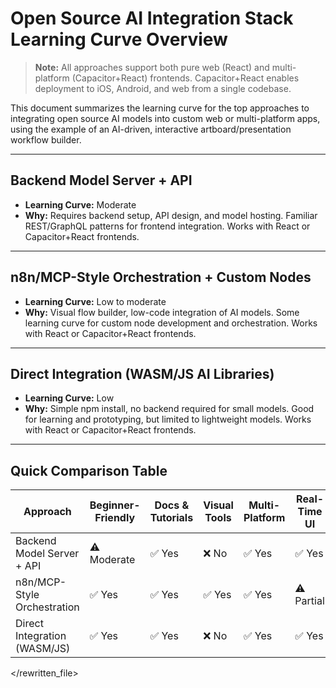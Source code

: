 # Open Source AI Integration Stack Learning Curve Overview

> **Note:** All approaches support both pure web (React) and multi-platform (Capacitor+React) frontends. Capacitor+React enables deployment to iOS, Android, and web from a single codebase.

This document summarizes the learning curve for the top approaches to integrating open source AI models into custom web or multi-platform apps, using the example of an AI-driven, interactive artboard/presentation workflow builder.

---

## Backend Model Server + API

* **Learning Curve:** Moderate
* **Why:** Requires backend setup, API design, and model hosting. Familiar REST/GraphQL patterns for frontend integration. Works with React or Capacitor+React frontends.

---

## n8n/MCP-Style Orchestration + Custom Nodes

* **Learning Curve:** Low to moderate
* **Why:** Visual flow builder, low-code integration of AI models. Some learning curve for custom node development and orchestration. Works with React or Capacitor+React frontends.

---

## Direct Integration (WASM/JS AI Libraries)

* **Learning Curve:** Low
* **Why:** Simple npm install, no backend required for small models. Good for learning and prototyping, but limited to lightweight models. Works with React or Capacitor+React frontends.

---

## Quick Comparison Table

| Approach                        | Beginner-Friendly | Docs & Tutorials | Visual Tools | Multi-Platform | Real-Time UI | Capacitor+React Support |
| ------------------------------- | ---------------- | --------------- | ------------ | -------------- | ------------ | ---------------------- |
| Backend Model Server + API      | ⚠️ Moderate      | ✅ Yes          | ❌ No        | ✅ Yes         | ✅ Yes       | ✅ Yes                 |
| n8n/MCP-Style Orchestration     | ✅ Yes           | ✅ Yes          | ✅ Yes       | ✅ Yes         | ⚠️ Partial   | ✅ Yes                 |
| Direct Integration (WASM/JS)    | ✅ Yes           | ✅ Yes          | ❌ No        | ✅ Yes         | ✅ Yes       | ✅ Yes                 |

</rewritten_file> 